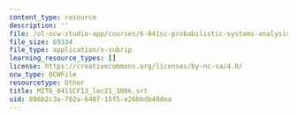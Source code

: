 ```yaml
---
content_type: resource
description: ''
file: /ol-ocw-studio-app/courses/6-041sc-probabilistic-systems-analysis-and-applied-probability-fall-2013/886b2c3a702a640715f5e26bbdb49dea_MIT6_041SCF13_lec21_300k.srt
file_size: 69334
file_type: application/x-subrip
learning_resource_types: []
license: https://creativecommons.org/licenses/by-nc-sa/4.0/
ocw_type: OCWFile
resourcetype: Other
title: MIT6_041SCF13_lec21_300k.srt
uid: 886b2c3a-702a-6407-15f5-e26bbdb49dea
---
```

